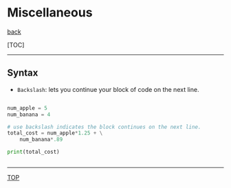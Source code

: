 # Miscellaneous

[back](../index.md)

[TOC]

---

## Syntax

- `Backslash`: lets you continue your block of code on the next line.

```py

num_apple = 5
num_banana = 4

# use backslash indicates the block continues on the next line.
total_cost = num_apple*1.25 + \
    num_banana*.89

print(total_cost)



```

---

[TOP](#miscellaneous)
